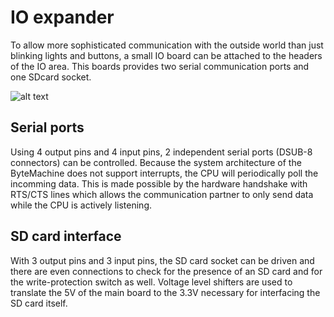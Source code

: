 # IO expander

To allow more sophisticated communication with the outside world than just blinking lights and buttons, 
a small IO board can be attached to the headers of the IO area. This boards provides two serial communication
ports and one SDcard socket.

![alt text](ioxpander.jpg "IO expander on home-etched board")


## Serial ports

Using 4 output pins and 4 input pins, 2 independent serial ports (DSUB-8 connectors) can be
controlled. Because the system architecture of the ByteMachine does not support interrupts,
the CPU will periodically poll the incomming data. This is made possible by the hardware 
handshake with RTS/CTS lines which allows the communication partner to only send data while the 
CPU is actively listening.

## SD card interface

With 3 output pins and 3 input pins, the SD card socket can be driven and there are even
connections to check for the presence of an SD card and for the write-protection switch as well.
Voltage level shifters are used to translate the 5V of the main board to the 3.3V necessary for 
interfacing the SD card itself.

